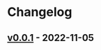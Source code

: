 # Changelog

## [v0.0.1](https://github.com/ellreka/google-search-code-viewer/commits/v0.0.1) - 2022-11-05
